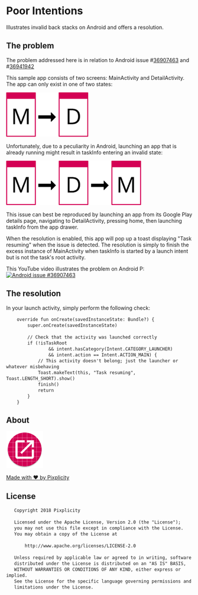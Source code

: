 # Poor Intentions

Illustrates invalid back stacks on Android and offers a resolution.

## The problem

The problem addressed here is in relation to Android issue #[36907463](https://issuetracker.google.com/issues/36907463) and #[36941942](https://issuetracker.google.com/issues/36941942)

This sample app consists of two screens: MainActivity and DetailActivity. The app can only exist in one of two states:

<img src="design/flow1.svg" height="120" title="Expected flow" />

Unfortunately, due to a peculiarity in Android, launching an app that is already running might result in taskInfo entering an invalid state:

<img src="design/flow2.svg" height="120" title="Unexpected flow" />

This issue can best be reproduced by launching an app from its Google Play details page, navigating to DetailActivity, pressing home, then launching taskInfo from the app drawer.

When the resolution is enabled, this app will pop up a toast displaying "Task resuming" when the issue is detected. The resolution is simply to finish the excess instance of MainActivity when taskInfo is started by a launch intent but is not the task's root activity.

This YouTube video illustrates the problem on Android P:  
[![Android issue #36907463](http://img.youtube.com/vi/3XvBzBcfLsU/0.jpg)](http://www.youtube.com/watch?v=3XvBzBcfLsU "Android issue #36907463")

## The resolution

In your launch activity, simply perform the following check:

```
    override fun onCreate(savedInstanceState: Bundle?) {
        super.onCreate(savedInstanceState)

        // Check that the activity was launched correctly
        if (!isTaskRoot
                && intent.hasCategory(Intent.CATEGORY_LAUNCHER)
                && intent.action == Intent.ACTION_MAIN) {
            // This activity doesn't belong; just the launcher or whatever misbehaving
            Toast.makeText(this, "Task resuming", Toast.LENGTH_SHORT).show()
            finish()
            return
        }
    }
```

## About

<img src="app/src/main/res/mipmap-xxxhdpi/ic_launcher_round.png" height="100" />

[Made with ❤ by Pixplicity](https://pixplicity.com)

## License

```
   Copyright 2018 Pixplicity

   Licensed under the Apache License, Version 2.0 (the "License");
   you may not use this file except in compliance with the License.
   You may obtain a copy of the License at

       http://www.apache.org/licenses/LICENSE-2.0

   Unless required by applicable law or agreed to in writing, software
   distributed under the License is distributed on an "AS IS" BASIS,
   WITHOUT WARRANTIES OR CONDITIONS OF ANY KIND, either express or implied.
   See the License for the specific language governing permissions and
   limitations under the License.
```
